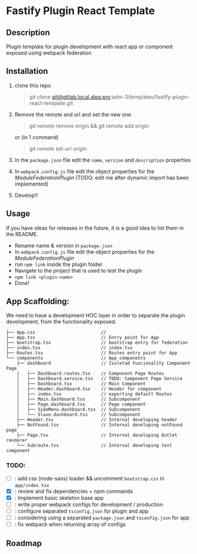 # Fastify Plugin React Template

## Description
Plugin template for plugin development with react app or component exposed using webpack federation

## Installation
 1. clone this repo
    > git clone git@gitlab.local.alea.pro:adm-3/templates/fastify-plugin-react-template.git

 2. Remove the remote and url and set the new one
 
    > git remote remove origin && git remote add origin <new-git-remote-url>

    or (in 1 command)

    > git remote set-url origin <new-git-remote-url>

 3. In the `package.json` file edit the `name`, `version` and `description` properties

 4. In `webpack.config.js` file edit the object properties for the _ModuleFederationPlugin_
      (TODO: edit me after dynamic import has been implemented)
  
 5. Develop!!

## Usage
If you have ideas for releases in the future, it is a good idea to list them in the README.

 - Rename name & version in `package.json`
 - In `webpack.config.js` file edit the object properties for the _ModuleFederationPlugin_
 - run `npm link` inside the plugin folder
 - Navigate to the project that is used to test the plugin
 - `npm link <plugin-name>`
 - Done!


## App Scaffolding:

We need to have a development HOC layer in order to separate the plugin development, from the functionality exposed. 

```
├── App.css                         //
├── App.tsx                         // Entry point for App
├── bootstrap.tsx                   // bootstrap entry for federation
├── index.tsx                       // index.tsx
├── Routes.tsx                      // Routes entry point for App
└── components                      // App components
    ├── dashboard                   // Isoletad Funcionality Component Page
    │   ├── Dashboard.routes.tsx    // Component Page Routes
    │   ├── Dashboard.service.tsx   // TODO: Component Page Service
    │   ├── Dashboard.tsx           // Main Component
    │   ├── Header.dashboard.tsx    // Header for component
    │   ├── index.tsx               // exporting default Routes
    │   ├── Main.dashboard.tsx      // Subcomponent
    │   ├── Page.dashboard.tsx      // Page component
    │   ├── SideMenu.dashboard.tsx  // Subcomponent
    │   └── Slave.dashboard.tsx     // Subcomponent
    ├── Header.tsx                  // Internal developing header
    ├── NotFound.tsx                // Internal developing notFound page
    ├── Page.tsx                    // Internal developing Outlet renderer
    └── Subroute.tsx                // Internal developing test component

```


### TODO:

 - [ ] : add css (node-sass) loader && uncomment `bootstrap.css` in `app/index.tsx`
 - [x] : review and fix dependencies + npm commands
 - [x] : Implement basic skeleton base app
 - [ ] : write proper webpack configs for development / production
 - [ ] : configure separated `tsconfig.json` for plugin and app 
 - [ ] : considering using a separated `package.json` and `tsconfig.json` for app
 - [ ] : fix webpack when returning array of configs

## Roadmap